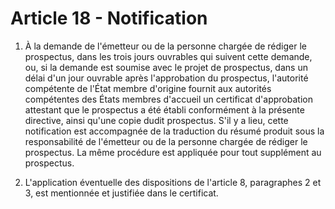 # Article 18 - Notification


1. À la demande de l'émetteur ou de la personne chargée de rédiger le prospectus, dans les trois jours ouvrables qui suivent cette demande, ou, si la demande est soumise avec le projet de prospectus, dans un délai d'un jour ouvrable après l'approbation du prospectus, l'autorité compétente de l'État membre d'origine fournit aux autorités compétentes des États membres d'accueil un certificat d'approbation attestant que le prospectus a été établi conformément à la présente directive, ainsi qu'une copie dudit prospectus. S'il y a lieu, cette notification est accompagnée de la traduction du résumé produit sous la responsabilité de l'émetteur ou de la personne chargée de rédiger le prospectus. La même procédure est appliquée pour tout supplément au prospectus.

2. L'application éventuelle des dispositions de l'article 8, paragraphes 2 et 3, est mentionnée et justifiée dans le certificat.
